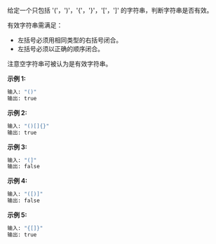 给定一个只包括 '('，')'，'{'，'}'，'['，']' 的字符串，判断字符串是否有效。

有效字符串需满足：

- 左括号必须用相同类型的右括号闭合。
- 左括号必须以正确的顺序闭合。

注意空字符串可被认为是有效字符串。

**示例 1:**

```bash
输入: "()"
输出: true
```

**示例 2:**

```bash
输入: "()[]{}"
输出: true
```

**示例 3:**

```bash
输入: "(]"
输出: false
```

**示例 4:**

```bash
输入: "([)]"
输出: false
```

**示例 5:**

```bash
输入: "{[]}"
输出: true
```
